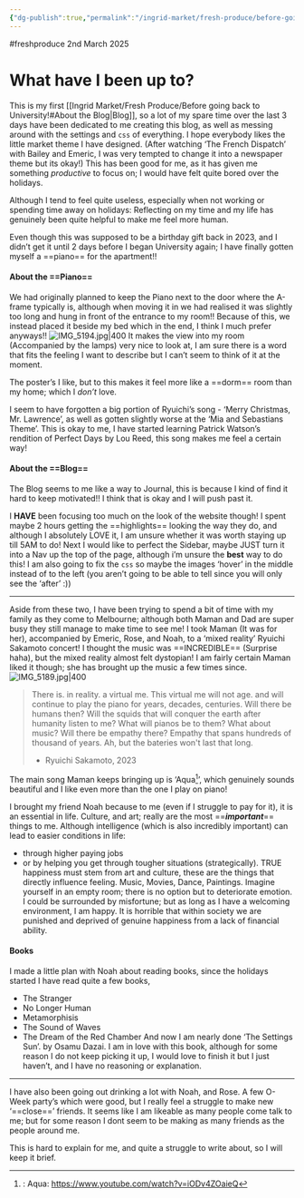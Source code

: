 ```yaml
---
{"dg-publish":true,"permalink":"/ingrid-market/fresh-produce/before-going-back-to-university/","noteIcon":"1"}
---
```


#freshproduce
2nd March 2025
# What have I been up to?
This is my first [[Ingrid Market/Fresh Produce/Before going back to University!#About the Blog\|Blog]], so a lot of my spare time over the last 3 days have been dedicated to me creating this blog, as well as messing around with the settings and `css` of everything. I hope everybody likes the little market theme I have designed.
	(After watching ‘The French Dispatch’ with Bailey and Emeric, I was very tempted to change it into a newspaper theme but its okay!)
This has been good for me, as it has given me something *productive* to focus on; I would have felt quite bored over the holidays.

Although I tend to feel quite useless, especially when not working or spending time away on holidays: Reflecting on my time and my life has genuinely been quite helpful to make me feel more human.

Even though this was supposed to be a birthday gift back in 2023, and I didn’t get it until 2 days before I began University again; I have finally gotten myself a ==piano== for the apartment!!

#### About the ==Piano==
We had originally planned to keep the Piano next to the door where the A-frame typically is, although when moving it in we had realised it was slightly too long and hung in front of the entrance to my room!! 
Because of this, we instead placed it beside my bed which in the end, I think I much prefer anyways!!
![IMG_5194.jpg|400](/img/user/SchoolNotes/ImageBank/IMG_5194.jpg)
It makes the view into my room (Accompanied by the lamps) very nice to look at, I am sure there is a word that fits the feeling I want to describe but I can’t seem to think of it at the moment.

The poster’s I like, but to this makes it feel more like a ==dorm== room than my home; which I *don’t* love.

I seem to have forgotten a big portion of Ryuichi’s song - ‘Merry Christmas, Mr. Lawrence’, as well as gotten slightly worse at the ‘Mia and Sebastians Theme’.
	This is okay to me, I have started learning Patrick Watson’s rendition of Perfect Days by Lou Reed, this song makes me feel a certain way!
#### About the ==Blog==
The Blog seems to me like a way to Journal, this is because I kind of find it hard to keep motivated!! I think that is okay and I will push past it.

I **HAVE** been focusing too much on the look of the website though! I spent maybe 2 hours getting the ==highlights== looking the way they do, and although I absolutely LOVE it, I am unsure whether it was worth staying up till 5AM to do!
	Next I would like to perfect the Sidebar, maybe JUST turn it into a Nav up the top of the page, although i’m unsure the **best** way to do this!
	I am also going to fix the `css` so maybe the images ‘hover’ in the middle instead of to the left (you aren’t going to be able to tell since you will only see the ‘after’ :))

---
Aside from these two, I have been trying to spend a bit of time with my family as they come to Melbourne; although both Maman and Dad are super busy they still manage to make time to see me!
	I took Maman (It was for her), accompanied by Emeric, Rose, and Noah, to a ‘mixed reality’ Ryuichi Sakamoto concert! I thought the music was ==INCREDIBLE== (Surprise haha), but the mixed reality almost felt dystopian! I am fairly certain Maman liked it though; she has brought up the music a few times since.
![IMG_5189.jpg|400](/img/user/SchoolNotes/ImageBank/IMG_5189.jpg)
> There is. in reality. a virtual me. This virtual me will not age. and will continue to play the piano for years, decades, centuries. Will there be humans then? Will the squids that will conquer the earth after humanity listen to me? What will pianos be to them? What about music? Will there be empathy there? Empathy that spans hundreds of thousand of years. Ah, but the bateries won't last that long.
> - Ryuichi Sakamoto, 2023

The main song Maman keeps bringing up is ‘Aqua[^1]’, which genuinely sounds beautiful and I like even more than the one I play on piano!

I brought my friend Noah because to me (even if I struggle to pay for it), it is an essential in life.
	Culture, and art; really are the most ==***important***== things to me. Although intelligence (which is also incredibly important) can lead to easier conditions in life:
- through higher paying jobs
- or by helping you get through tougher situations (strategically).
	TRUE happiness must stem from art and culture, these are the things that directly influence feeling. Music, Movies, Dance, Paintings. Imagine yourself in an empty room; there is no option but to deteriorate emotion. I could be surrounded by misfortune; but as long as I have a welcoming environment, I am happy. It is horrible that within society we are punished and deprived of genuine happiness from a lack of financial ability.

#### Books
I made a little plan with Noah about reading books, since the holidays started I have read quite a few books,
- The Stranger
- No Longer Human
- Metamorphisis
- The Sound of Waves
- The Dream of the Red Chamber
And now I am nearly done ‘The Settings Sun’. by Osamu Dazai.
	I am in love with this book, although for some reason I do not keep picking it up, I would love to finish it but I just haven’t, and I have no reasoning or explanation.
	
---

I have also been going out drinking a lot with Noah, and Rose. A few O-Week party’s which were good, but I really feel a struggle to make new ‘==close==’ friends. It seems like I am likeable as many people come talk to me; but for some reason I dont seem to be making as many friends as the people around me.

This is hard to explain for me, and quite a struggle to write about, so I will keep it brief.


[^1]:: Aqua: https://www.youtube.com/watch?v=iODv4ZOaieQ
